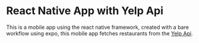 # React Native App with Yelp Api

This is a mobile app using the react native framework, created with a bare workflow using expo, this mobile app fetches restaurants from the [Yelp Api](https://www.yelp.com/).
